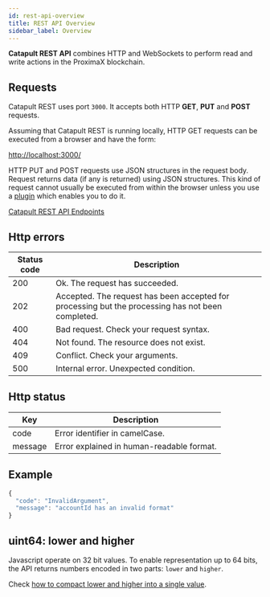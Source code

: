 ```yaml
---
id: rest-api-overview
title: REST API Overview
sidebar_label: Overview
---
```

**Catapult REST API** combines HTTP and WebSockets to perform read and write actions in the ProximaX blockchain.

## Requests

Catapult REST uses port `3000`. It accepts both HTTP **GET**, **PUT** and **POST** requests.

Assuming that Catapult REST is running locally, HTTP GET requests can be executed from a browser and have the form:

[http://localhost:3000/](http://localhost:3000/)<path-to-API-request>

HTTP PUT and POST requests use JSON structures in the request body. Request returns data (if any is returned) using JSON structures. This kind of request cannot usually be executed from within the browser unless you use a [plugin](./tools.md) which enables you to do it.

[Catapult REST API Endpoints](/endpoints)

## Http errors

**Status code** |	**Description**
----------------|-------------------
200 |	Ok. The request has succeeded.
202 |	Accepted. The request has been accepted for processing but the processing has not been completed.
400 |	Bad request. Check your request syntax.
404 |	Not found. The resource does not exist.
409 |	Conflict. Check your arguments.
500 |	Internal error. Unexpected condition.

## Http status

**Key** |	**Description**
--------|---------------------
code |	Error identifier in camelCase.
message |	Error explained in human-readable format.

## Example
```js
{
  "code": "InvalidArgument",
  "message": "accountId has an invalid format"
}
```

## uint64: lower and higher

Javascript operate on 32 bit values. To enable representation up to 64 bits, the API returns numbers encoded in two parts: `lower` and `higher`.

Check [how to compact lower and higher into a single value](https://github.com/proximax-storage/nem2-library-js/blob/f171afb516a282f698081aea407339cfcd21cd63/src/coders/uint64.js#L37).